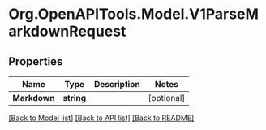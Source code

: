 # Org.OpenAPITools.Model.V1ParseMarkdownRequest

## Properties

Name | Type | Description | Notes
------------ | ------------- | ------------- | -------------
**Markdown** | **string** |  | [optional] 

[[Back to Model list]](../README.md#documentation-for-models) [[Back to API list]](../README.md#documentation-for-api-endpoints) [[Back to README]](../README.md)

